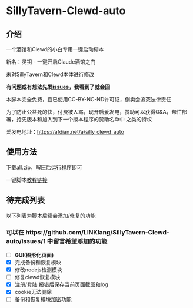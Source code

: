 # SillyTavern-Clewd-auto

## 介绍

一个酒馆和Clewd的小白专用一键启动脚本

新名：灵钥 - 一键开启Claude酒馆之门

未对SillyTavern和Clewd本体进行修改

**有问题或有想法先发[issues](https://github.com/LINKlang/SillyTavern-Clewd-auto/issues)，我看到了就会回**

本脚本完全免费，且已使用CC-BY-NC-ND许可证，倒卖会追究法律责任

为了防止公益死的快，付费被人骂，现开启爱发电，赞助可以获得Q&A，帮忙部署，抢先版本和加入到下一个版本程序的赞助名单中 之类的特权

爱发电地址：https://afdian.net/a/silly_clewd_auto

<h2>使用方法</h2>

下载all.zip，解压后运行程序即可

一键脚本[教程链接](https://sqivg8d05rm.feishu.cn/wiki/QupDwUGhJiiZP6kLfuDcit3LnRg?from=from_copylink)

## 待完成列表
以下列表为脚本后续会添加/修复的功能
<h3>可以在 https://github.com/LINKlang/SillyTavern-Clewd-auto/issues/1 中留言希望添加的功能</h3>

- [ ] **GUI(图形化页面)**
- [x] 完成备份和恢复模块
- [x] 修改nodejs检测模块
- [ ] 修复clewd恢复模块
- [x] 注册/登陆 报错后保存当前页面截图和log
- [x] cookie无法删除
- [ ] 备份和恢复模块加密功能
